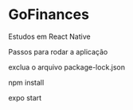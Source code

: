 # GoFinances
Estudos em React Native


Passos para rodar a aplicação

exclua o arquivo package-lock.json

npm install

expo start